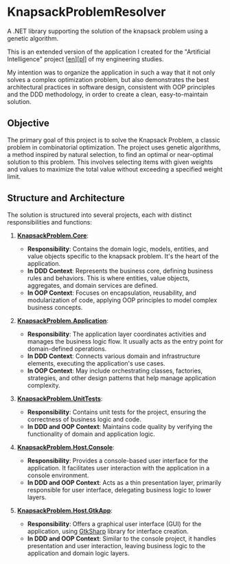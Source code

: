 # KnapsackProblemResolver

A .NET library supporting the solution of the knapsack problem using a genetic algorithm.

This is an extended version of the application I created for the "Artificial Intelligence" project [[en](docs/README.en.md)][[pl](docs/README.pl.md)] of my engineering studies.

My intention was to organize the application in such a way that it not only solves a complex optimization problem, but also demonstrates the best architectural practices in software design, consistent with OOP principles and the DDD methodology, in order to create a clean, easy-to-maintain solution.

## Objective

The primary goal of this project is to solve the Knapsack Problem, a classic problem in combinatorial optimization. The project uses genetic algorithms, a method inspired by natural selection, to find an optimal or near-optimal solution to this problem. This involves selecting items with given weights and values to maximize the total value without exceeding a specified weight limit.

## Structure and Architecture

The solution is structured into several projects, each with distinct responsibilities and functions:

1. **[KnapsackProblem.Core](src/KnapsackProblem.Core)**:
   - **Responsibility**: Contains the domain logic, models, entities, and value objects specific to the knapsack problem. It's the heart of the application.
   - **In DDD Context**: Represents the business core, defining business rules and behaviors. This is where entities, value objects, aggregates, and domain services are defined.
   - **In OOP Context**: Focuses on encapsulation, reusability, and modularization of code, applying OOP principles to model complex business concepts.

2. **[KnapsackProblem.Application](src/KnapsackProblem.Application)**:
   - **Responsibility**: The application layer coordinates activities and manages the business logic flow. It usually acts as the entry point for domain-defined operations.
   - **In DDD Context**: Connects various domain and infrastructure elements, executing the application's use cases.
   - **In OOP Context**: May include orchestrating classes, factories, strategies, and other design patterns that help manage application complexity.

3. **[KnapsackProblem.UnitTests](src/KnapsackProblem.UnitTests)**:
   - **Responsibility**: Contains unit tests for the project, ensuring the correctness of business logic and code.
   - **In DDD and OOP Context**: Maintains code quality by verifying the functionality of domain and application logic.

4. **[KnapsackProblem.Host.Console](src/KnapsackProblem.Host.Console)**:
   - **Responsibility**: Provides a console-based user interface for the application. It facilitates user interaction with the application in a console environment.
   - **In DDD and OOP Context**: Acts as a thin presentation layer, primarily responsible for user interface, delegating business logic to lower layers.

5. **[KnapsackProblem.Host.GtkApp](src/KnapsackProblem.Host.GtkApp)**:
   - **Responsibility**: Offers a graphical user interface (GUI) for the application, using [GtkSharp](https://github.com/GtkSharp/GtkSharp) library for interface creation.
   - **In DDD and OOP Context**: Similar to the console project, it handles presentation and user interaction, leaving business logic to the application and domain logic layers.
